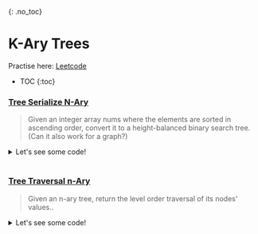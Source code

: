 {: .no_toc}
# K-Ary Trees
Practise here: [Leetcode](https://leetcode.com/list?selectedList=9db7pr2r)

- TOC
{:toc}

### [Tree Serialize N-Ary](https://leetcode.com/problems/serialize-and-deserialize-n-ary-tree/) <BR>

> Given an integer array nums where the elements are sorted in ascending order,
convert it to a height-balanced binary search tree.
> (Can it also work for a graph?)
<details><summary markdown="span">Let's see some code!</summary>

```python
class Codec:
    def serialize(self, root):
        def preorder(node):
            if node:
                res.append(str(node.val))
                for child in node.children:
                    preorder(child)
                res.append("#")

        res = []
        preorder(root)
        return ",".join(res)

    def deserialize(self, data):
        def preorder():
            if not arr:
                return None

            parent = Node(int(arr.pop(0)), [])

            while arr[0] != "#":
                parent.children.append(preorder())

            arr.pop(0)

            return parent

        if data:
            arr = data.split(",")
            return preorder()

class Codec:
    def serialize(self, root):
        def tuplify(root):
            if root:
                tuple = (root.val, [tuplify(x) for x in root.children])
                return tuple

        return json.dumps(tuplify(root))

    def deserialize(self, data):
        def detuplify(arr):
            if arr:
                root = Node(arr[0], [])
                for c in arr[1]:
                    root.children.append(detuplify(c))
                return root
            return None
        return detuplify(json.loads(data))
```

</details>
<BR>

### [Tree Traversal n-Ary](https://leetcode.com/problems/n-ary-tree-level-order-traversal/) <BR>

> Given an n-ary tree, return the level order traversal of its nodes' values..
<details><summary markdown="span">Let's see some code!</summary>

```python
class Solution:
    def levelOrder(self, root: 'Node') -> List[List[int]]:
        def solve(node, d):
            if not node:
                return
            else:
                if d == 0:
                    res[d].append(node.val)
                    d += 1

                for child in node.children:
                    res[d].append(child.val)
                    solve(child, d + 1)

        res = collections.defaultdict(list)
        solve(root, 0)
        return res.values()
```

</details>
<BR>
